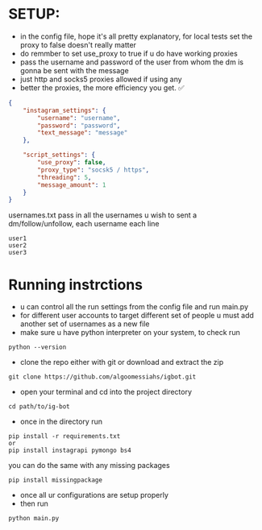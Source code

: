 

# SETUP:

- in the config file, hope it's all pretty explanatory, for local tests set the proxy to false doesn't really matter
- do remmber to set use_proxy to true if u do have working proxies
- pass the username and password of the user from whom the dm is gonna be sent with the message
- just http and socks5 proxies allowed if using any 
- better the proxies, the more efficiency you get. ✅ 
````json 
{
    "instagram_settings": {
        "username": "username",
        "password": "password",
        "text_message": "message"
    },

    "script_settings": {
        "use_proxy": false,
        "proxy_type": "socsk5 / https",
        "threading": 5,
        "message_amount": 1
    }
}

````

usernames.txt 
pass in all the usernames u wish to sent a dm/follow/unfollow, each username each line
```
user1
user2
user3
```


# Running instrctions
- u can control all the run settings from the config file and run main.py
- for different user accounts to target different set of people u must add another set of usernames as a new file
- make sure u have python interpreter on your system, to check run
```commandline
python --version
```
- clone the repo either with git or download and extract the zip
```commandline
git clone https://github.com/algoomessiahs/igbot.git
```
- open your terminal and cd into the project directory
```commandline
cd path/to/ig-bot
```
- once in the directory run
```commandline
pip install -r requirements.txt
or
pip install instagrapi pymongo bs4
```
you can do the same with any missing packages
```commandline
pip install missingpackage
```
- once all ur configurations are setup properly
- then run
```commandline
python main.py
```
